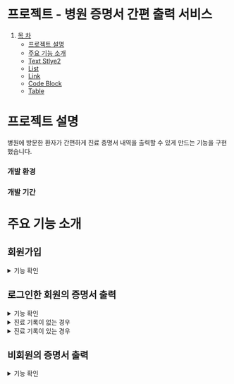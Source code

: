 # 프로젝트 - 병원 증명서 간편 출력 서비스

1. [목 차](#-목차)
    - [프로젝트 설명](#프로젝트-설명)   
    - [주요 기능 소개](#주요-기능-소개)   
    - [Text Stlye2](#text-style2)   
    - [List](#list)      
    - [Link](#link)   
    - [Code Block](#code-block)   
    - [Table](#table)   
   

# 프로젝트 설명
병원에 방문한 환자가 간편하게 진료 증명서 내역을 출력할 수 있게 만드는 기능을 구현했습니다.

### 개발 환경

### 개발 기간


# 주요 기능 소개
## 회원가입 
<details><summary>기능 확인</summary>

![메인화면](https://github.com/user-attachments/assets/ea622c5d-47c8-400e-8c2e-473bc045d539)

메인화면에서 회원가입을 누르면 회원가입 페이지로 이동합니다.

![회원가입 화면](https://github.com/user-attachments/assets/e97b0a2a-8377-49b9-9f6d-ea679df98470)

회원가입 방식은 모두 동일 시 되기에 일반인 회원가입 방식으로 진행하여 일반인 회원가입을 누르면

![찐회원가입 화면](https://github.com/user-attachments/assets/60d5430a-d5fd-4f61-9e6b-423ddad34056)

회원가입에 필요한 정보 제공 동의 페이지가 나옵니다.

모두 동의를 눌러야지만 다음 페이지로 진행이 가능합니다.

모두 동의한 뒤 진행하면 회원가입에 필요한 정보를 입력하는 페이지가 나옵니다.

![회원가입 정보 입력](https://github.com/user-attachments/assets/e13efaa1-eef8-448a-a1b8-8c4035bc7401)

![주소 검색 api](https://github.com/user-attachments/assets/ea8349e1-5e12-4a36-a96a-fed1365716c1)

해당 페이지에서는 아이디와 비밀번호 중복 검사 기능과 유효성 검사 기능을 넣어놨으며,

해당 중복 기능을 거치지 않고서는 회원가입이 불가능합니다.

또한, 주민등록번호 입력란에는 정규식을 적용하여 올바른 주민등록번호를 입력해야만 진행이 가능합니다.

주소 검색 기능은 다음 API를 활용하여 적용하였습니다.

![모든 정보 입력](https://github.com/user-attachments/assets/ca473607-8320-40fb-9fa8-f3773b69fc1a)

정보를 올바르게 다 입력하고 확인을 누르면

![회원가입 완료](https://github.com/user-attachments/assets/093ee8c4-69b3-457c-a5e9-62fd9b12dd48)

회원가입이 완료되었다는 창이 나오며

페이지의 이동 여부를 선택할 수 있습니다.

메인페이지로 가기를 누르면 처음 보았던 메인 페이지로 이동합니다.

</details>

## 로그인한 회원의 증명서 출력
<details><summary>기능 확인</summary>

![로그인 성공 화면](https://github.com/user-attachments/assets/9f1bd055-568e-45f4-89cc-d0591ef97c24)

기존에 회원가입한 아이디로 로그인에 성공한 경우

![초기화면](https://github.com/user-attachments/assets/89736dad-e610-4993-b07a-03b171b957a8)

로그인한 상태로 메인화면으로 돌아가며, 우측 상단에 로그인한 회원의 이름이 출력됨.

![로그인 인증 1단계](https://github.com/user-attachments/assets/09e2f6dd-0db1-4f91-86f3-b80c0a63518c)

로그인한 상태에서 증명서 발급을 누르면, 또 한번 더 주민등록번호 확인을 거침.

![주민번호가 맞아서 이메일 보내기](https://github.com/user-attachments/assets/e1ca6f39-37d9-4588-9594-a70d664c94f8)

가입한 회원의 주민번호와 일치하면, 로그인에 입력했던 이메일로 인증번호를 발송함.

![이메일로 인증번호가 온 화면](https://github.com/user-attachments/assets/5c2495c0-2194-4d06-ba28-19f5c89bdee4)

인증번호를 받은 이메일 화면

![인증번호 입력](https://github.com/user-attachments/assets/9c23b3cb-1812-4b14-9220-7756a00d71e9)

발급받은 인증번호를 입력하면

![인증된 화면](https://github.com/user-attachments/assets/f25bfb7e-8402-4b1e-b6f2-d31e65992a27)

인증되었다고 출력되면서 증명서를 발급받을 수 있는 상황이 됨

</details>

<details><summary>진료 기록이 없는 경우</summary>
    ![인증이 되었지만 해당 환자의 진료 정보가 없음](https://github.com/user-attachments/assets/a4d83007-2f9e-4c13-85c5-ede21d4f1df2)

</details>

<details><summary>진료 기록이 있는 경우</summary>
    
![해당 환자의 첫 번째 진료에 대한 진료 확인서](https://github.com/user-attachments/assets/0de3f503-61f9-4a84-8bef-35bc88fdf0e0)

해당 환자의 진료 내역이 표시됩니다.

![해당 환자의 이름과 진료 날짜가 파일명에 들어오는지 확인](https://github.com/user-attachments/assets/21c8aa6e-532a-4b00-9efa-0e7413be73a9)

출력 버튼을 누르면 이미지를 저장할 수 있는 창이 뜨며, 파일창에 해당 증명서의 이름이 제대로 입력되어있는지 확인합니다.

![출력버튼 누르고 pdf저장 화면](https://github.com/user-attachments/assets/cee0ea69-2b92-4702-8c20-8c53584d6156)

마지막으로 저장을 누르면 PDF 형식으로 저장됩니다.

![프린트 화면](https://github.com/user-attachments/assets/2542c33d-79fe-4210-b95e-13442b322cd2)

저장한 PDF를 프린트 할 수 있는 화면

![인쇄 화면](https://github.com/user-attachments/assets/bf4b8a82-c246-4900-ba6d-9a24a6973070)

저장한 PDF를 인쇄할 수 있는 화면

</details>


## 비회원의 증명서 출력
<details><summary>기능 확인</summary>
    
![비회원 메인](https://github.com/user-attachments/assets/92c05ccf-cf31-4711-9cf4-b7a0c3323d68)

![입력값 넣기](https://github.com/user-attachments/assets/ca5c249e-44d7-40b8-baef-a65c7574316c)
![이메일 발송](https://github.com/user-attachments/assets/0e694d43-0a8c-4c4b-92a8-8951232011b2)

![인증번호 확인](https://github.com/user-attachments/assets/e272032b-28c6-47b1-9ef3-58ab1740e709)

![인증번호 입력](https://github.com/user-attachments/assets/be993c22-c0ed-4701-b2a4-b1adc2b6e98d)

![인증번호 인증됨](https://github.com/user-attachments/assets/51a9e69d-8085-4161-b1e9-b7027afb7a0d)

    

</details?
